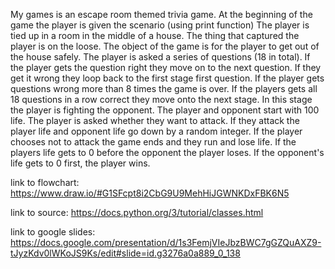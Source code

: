 My games is an escape room themed trivia game. At the beginning of the game the player is given the scenario (using print function)
The player is tied up in a room in the middle of a house. The thing that captured the player is on the loose. The object of the game
is for the player to get out of the house safely. The player is asked a series of questions (18 in total). If the player gets the question
right they move on to the next question. If they get it wrong they loop back to the first stage first question. If the player gets questions wrong
more than 8 times the game is over. If the players gets all 18 questions in a row correct they move onto the next stage. In this stage the
player is fighting the opponent. The player and opponent start with 100 life. The player is asked whether they want to attack. If they attack
the player life and opponent life go down by a random integer. If the player chooses not to attack the game ends and they run and lose life. If the players
life gets to 0 before the opponent the player loses. If the opponent's life gets to 0 first, the player wins.

link to flowchart:
https://www.draw.io/#G1SFcpt8i2CbG9U9MehHiJGWNKDxFBK6N5

link to source:
https://docs.python.org/3/tutorial/classes.html


link to google slides:
https://docs.google.com/presentation/d/1s3FemjVIeJbzBWC7gGZQuAXZ9-tJyzKdv0lWKoJS9Ks/edit#slide=id.g3276a0a889_0_138

